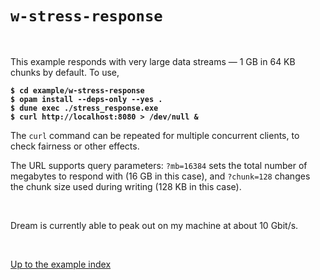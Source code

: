 # `w-stress-response`

<br>

This example responds with very large data streams &mdash; 1 GB in 64 KB chunks
by default. To use,

<pre><code><b>$ cd example/w-stress-response</b>
<b>$ opam install --deps-only --yes .</b>
<b>$ dune exec ./stress_response.exe</b>
<b>$ curl http://localhost:8080 > /dev/null &</b></code></pre>

The `curl` command can be repeated for multiple concurrent clients, to check
fairness or other effects.

The URL supports query parameters: `?mb=16384` sets the total number of
megabytes to respond with (16 GB in this case), and `?chunk=128` changes the
chunk size used during writing (128 KB in this case).

<br>

Dream is currently able to peak out on my machine at about 10 Gbit/s.

<br>

[Up to the example index](../#examples)
